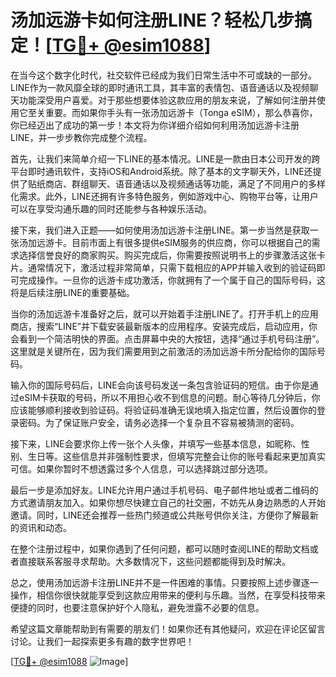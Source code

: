 # 汤加远游卡如何注册LINE？轻松几步搞定！[[TG💪+ @esim1088](https://t.me/s/esim1088)]

在当今这个数字化时代，社交软件已经成为我们日常生活中不可或缺的一部分。LINE作为一款风靡全球的即时通讯工具，其丰富的表情包、语音通话以及视频聊天功能深受用户喜爱。对于那些想要体验这款应用的朋友来说，了解如何注册并使用它至关重要。而如果你手头有一张汤加远游卡（Tonga eSIM），那么恭喜你，你已经迈出了成功的第一步！本文将为你详细介绍如何利用汤加远游卡注册LINE，并一步步教你完成整个流程。

首先，让我们来简单介绍一下LINE的基本情况。LINE是一款由日本公司开发的跨平台即时通讯软件，支持iOS和Android系统。除了基本的文字聊天外，LINE还提供了贴纸商店、群组聊天、语音通话以及视频通话等功能，满足了不同用户的多样化需求。此外，LINE还拥有许多特色服务，例如游戏中心、购物平台等，让用户可以在享受沟通乐趣的同时还能参与各种娱乐活动。

接下来，我们进入正题——如何使用汤加远游卡注册LINE。第一步当然是获取一张汤加远游卡。目前市面上有很多提供eSIM服务的供应商，你可以根据自己的需求选择信誉良好的商家购买。购买完成后，你需要按照说明书上的步骤激活这张卡片。通常情况下，激活过程非常简单，只需下载相应的APP并输入收到的验证码即可完成操作。一旦你的远游卡成功激活，你就拥有了一个属于自己的国际号码，这将是后续注册LINE的重要基础。

当你的汤加远游卡准备好之后，就可以开始着手注册LINE了。打开手机上的应用商店，搜索“LINE”并下载安装最新版本的应用程序。安装完成后，启动应用，你会看到一个简洁明快的界面。点击屏幕中央的大按钮，选择“通过手机号码注册”。这里就是关键所在，因为我们需要用到之前激活的汤加远游卡所分配给你的国际号码。

输入你的国际号码后，LINE会向该号码发送一条包含验证码的短信。由于你是通过eSIM卡获取的号码，所以不用担心收不到信息的问题。耐心等待几分钟后，你应该能够顺利接收到验证码。将验证码准确无误地填入指定位置，然后设置你的登录密码。为了保证账户安全，请务必选择一个复杂且不容易被猜测的密码。

接下来，LINE会要求你上传一张个人头像，并填写一些基本信息，如昵称、性别、生日等。这些信息并非强制性要求，但填写完整会让你的账号看起来更加真实可信。如果你暂时不想透露过多个人信息，可以选择跳过部分选项。

最后一步是添加好友。LINE允许用户通过手机号码、电子邮件地址或者二维码的方式邀请朋友加入。如果你想尽快建立自己的社交圈，不妨先从身边熟悉的人开始邀请。同时，LINE还会推荐一些热门频道或公共账号供你关注，方便你了解最新的资讯和动态。

在整个注册过程中，如果你遇到了任何问题，都可以随时查阅LINE的帮助文档或者直接联系客服寻求帮助。大多数情况下，这些问题都能得到及时解决。

总之，使用汤加远游卡注册LINE并不是一件困难的事情。只要按照上述步骤逐一操作，相信你很快就能享受到这款应用带来的便利与乐趣。当然，在享受科技带来便捷的同时，也要注意保护好个人隐私，避免泄露不必要的信息。

希望这篇文章能帮助到有需要的朋友们！如果你还有其他疑问，欢迎在评论区留言讨论。让我们一起探索更多有趣的数字世界吧！

[[TG💪+ @esim1088](https://t.me/s/esim1088) ![Image](https://i.postimg.cc/4NQfJmqS/Snipaste-2025-05-13-00-14-12.png)]